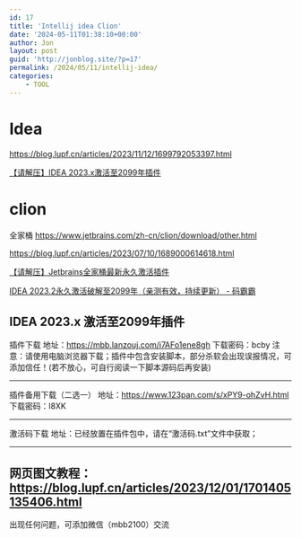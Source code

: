 ```yaml
---
id: 17
title: 'Intellij idea Clion'
date: '2024-05-11T01:38:10+00:00'
author: Jon
layout: post
guid: 'http://jonblog.site/?p=17'
permalink: /2024/05/11/intellij-idea/
categories:
    - TOOL
---
```


# Idea

https://blog.lupf.cn/articles/2023/11/12/1699792053397.html

[【请解压】IDEA 2023.x激活至2099年插件](http://jonblog.site/wp-content/uploads/2024/05/【请解压】IDEA-2023.x激活至2099年插件.zip "【请解压】IDEA")

# clion

 全家桶
https://www.jetbrains.com/zh-cn/clion/download/other.html

https://blog.lupf.cn/articles/2023/07/10/1689000614618.html

[【请解压】Jetbrains全家桶最新永久激活插件](https://jonblog.site/wp-content/uploads/2024/05/【请解压】Jetbrains全家桶最新永久激活插件.zip "【请解压】Jetbrains全家桶最新永久激活插件")

[IDEA 2023.2永久激活破解至2099年（亲测有效，持续更新） - 码霸霸](https://blog.lupf.cn/articles/2023/11/09/1699542153024.html)







IDEA 2023.x 激活至2099年插件
------------------

插件下载
地址：https://mbb.lanzouj.com/i7AFo1ene8gh
下载密码：bcby
注意：请使用电脑浏览器下载；插件中包含安装脚本，部分杀软会出现误报情况，可添加信任！(若不放心，可自行阅读一下脚本源码后再安装)

------------------

插件备用下载（二选一）
地址：https://www.123pan.com/s/xPY9-ohZvH.html
下载密码：I8XK

------------------

激活码下载
地址：已经放置在插件包中，请在“激活码.txt”文件中获取；

------------------

网页图文教程：https://blog.lupf.cn/articles/2023/12/01/1701405135406.html
------------------

出现任何问题，可添加微信（mbb2100）交流